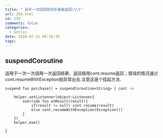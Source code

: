 ```yaml
---
title: " 异步一次回调变同步直接返回\t\t"
url: 259.html
id: 259
comments: false
categories:
  - kotlin
date: 2018-07-31 09:16:30
tags:
---
```


suspendCoroutine
----------------

适用于一次一次调用一次返回结果，返回值用cont.resume返回；错误的情况通过cont.resumeWithException抛异常出去.注意这是个挂起方法.

    suspend fun purchase() = suspendCoroutine<String> { cont ->
    
        helper.setListenner(object:Listenner{
            override fun onResult(result){
                if(result != null) cont.resume(result)
                else cont.resumeWithException(Exception())
            }
        })
        helper.exe()
    
    }